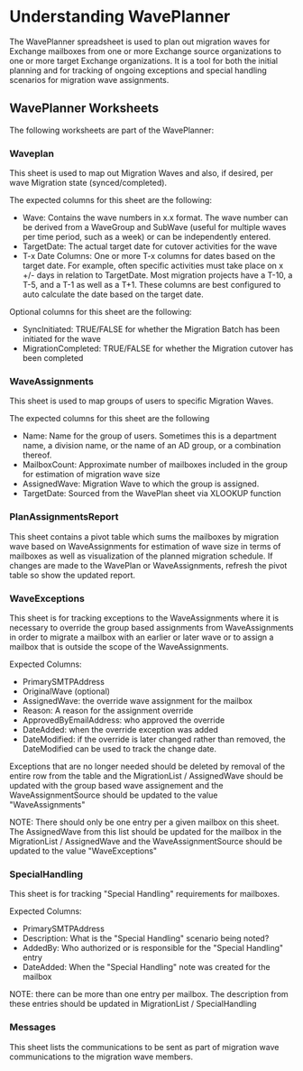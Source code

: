# Understanding WavePlanner

The WavePlanner spreadsheet is used to plan out migration waves for Exchange mailboxes from one or more Exchange source organizations to one or more target Exchange organizations.  It is a tool for both the initial planning and for tracking of ongoing exceptions and special handling scenarios for migration wave assignments.

## WavePlanner Worksheets

The following worksheets are part of the WavePlanner:

### Waveplan

This sheet is used to map out Migration Waves and also, if desired, per wave Migration state (synced/completed).

The expected columns for this sheet are the following:

- Wave:  Contains the wave numbers in x.x format.  The wave number can be derived from a WaveGroup and SubWave (useful for multiple waves per time period, such as a week) or can be independently entered.
- TargetDate:  The actual target date for cutover activities for the wave
- T-x Date Columns:  One or more T-x columns for dates based on the target date. For example, often specific activities must take place on x +/- days in relation to TargetDate.  Most migration projects have a T-10, a T-5, and a T-1 as well as a T+1.  These columns are best configured to auto calculate the date based on the target date.

Optional columns for this sheet are the following:

- SyncInitiated: TRUE/FALSE for whether the Migration Batch has been initiated for the wave
- MigrationCompleted: TRUE/FALSE for whether the Migration cutover has been completed

### WaveAssignments

This sheet is used to map groups of users to specific Migration Waves.

The expected columns for this sheet are the following

- Name: Name for the group of users.  Sometimes this is a department name, a division name, or the name of an AD group, or a combination thereof.
- MailboxCount:  Approximate number of mailboxes included in the group for estimation of migration wave size
- AssignedWave: Migration Wave to which the group is assigned.
- TargetDate: Sourced from the WavePlan sheet via XLOOKUP function

### PlanAssignmentsReport

This sheet contains a pivot table which sums the mailboxes by migration wave based on WaveAssignments for estimation of wave size in terms of mailboxes as well as visualization of the planned migration schedule. If changes are made to the WavePlan or WaveAssignments, refresh the pivot table so show the updated report.

### WaveExceptions

This sheet is for tracking exceptions to the WaveAssignments where it is necessary to override the group based assignments from WaveAssignments in order to migrate a mailbox with an earlier or later wave or to assign a mailbox that is outside the scope of the WaveAssignments.

Expected Columns:

- PrimarySMTPAddress
- OriginalWave (optional)
- AssignedWave: the override wave assignment for the mailbox
- Reason:  A reason for the assignment override
- ApprovedByEmailAddress: who approved the override
- DateAdded: when the override exception was added
- DateModified:  if the override is later changed rather than removed, the DateModified can be used to track the change date.

Exceptions that are no longer needed should be deleted by removal of the entire row from the table and the MigrationList / AssignedWave should be updated with the group based wave assignement and the WaveAssignmentSource should be updated to the value "WaveAssignments"

NOTE: There should only be one entry per a given mailbox on this sheet.  The AssignedWave from this list should be updated for the mailbox in the MigrationList / AssignedWave and the WaveAssignmentSource should be updated to the value "WaveExceptions"

### SpecialHandling

 This sheet is for tracking "Special Handling" requirements for mailboxes.

 Expected Columns:

 - PrimarySMTPAddress
 - Description:  What is the "Special Handling" scenario being noted?
 - AddedBy: Who authorized or is responsible for the "Special Handling" entry
 - DateAdded: When the "Special Handling" note was created for the mailbox

 NOTE: there can be more than one entry per mailbox.  The description from these entries should be updated in MigrationList / SpecialHandling

 ### Messages

 This sheet lists the communications to be sent as part of migration wave communications to the migration wave members.  